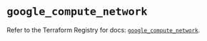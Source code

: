 # `google_compute_network`

Refer to the Terraform Registry for docs: [`google_compute_network`](https://registry.terraform.io/providers/hashicorp/google-beta/5.28.0/docs/resources/google_compute_network).
